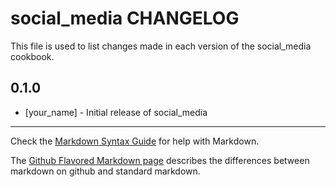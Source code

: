 # social_media CHANGELOG

This file is used to list changes made in each version of the social_media cookbook.

## 0.1.0
- [your_name] - Initial release of social_media

- - -
Check the [Markdown Syntax Guide](http://daringfireball.net/projects/markdown/syntax) for help with Markdown.

The [Github Flavored Markdown page](http://github.github.com/github-flavored-markdown/) describes the differences between markdown on github and standard markdown.
